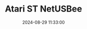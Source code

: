 ---
layout: post
title: Atari ST NetUSBee
summary: 
date: '2024-08-29 11:33:00'
tags: [Atari, Atari ST, Network Devices]
---